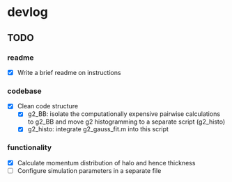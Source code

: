 # devlog

## TODO
### readme
* [x] Write a brief readme on instructions

### codebase
* [x] Clean code structure
	* [x] g2_BB: isolate the computationally expensive pairwise calculations to g2_BB and move g2 histogramming to a separate script (g2_histo)
	* [x] g2_histo: integrate g2_gauss_fit.m into this script 

### functionality
* [x] Calculate momentum distribution of halo and hence thickness
* [ ] Configure simulation parameters in a separate file
